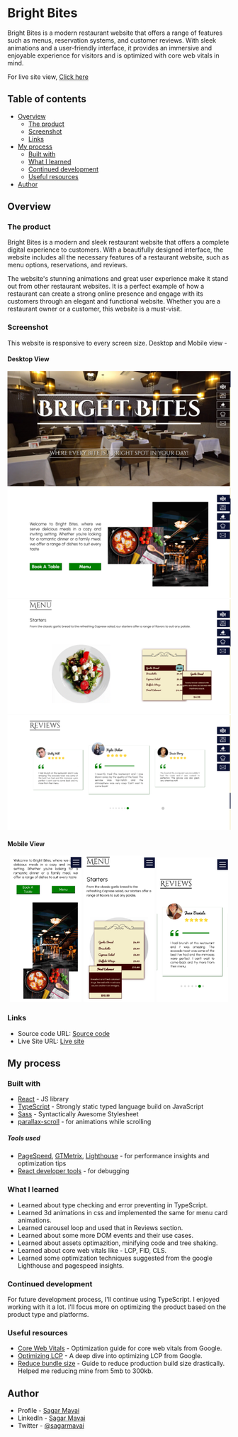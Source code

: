 # Bright Bites

Bright Bites is a modern restaurant website that offers a range of features such as menus, reservation systems, and customer reviews. With sleek animations and a user-friendly interface, it provides an immersive and enjoyable experience for visitors and is optimized with core web vitals in mind.

For live site view, [Click here](https://sagar969.github.io/Bright-Bites/)

## Table of contents

- [Overview](#overview)
  - [The product](#the-product)
  - [Screenshot](#screenshot)
  - [Links](#links)
- [My process](#my-process)
  - [Built with](#built-with)
  - [What I learned](#what-i-learned)
  - [Continued development](#continued-development)
  - [Useful resources](#useful-resources)
- [Author](#author)

## Overview

### The product

Bright Bites is a modern and sleek restaurant website that offers a complete digital experience to customers. With a beautifully designed interface, the website includes all the necessary features of a restaurant website, such as menu options, reservations, and reviews.

The website's stunning animations and great user experience make it stand out from other restaurant websites. It is a perfect example of how a restaurant can create a strong online presence and engage with its customers through an elegant and functional website. Whether you are a restaurant owner or a customer, this website is a must-visit.

### Screenshot

This website is responsive to every screen size.
Desktop and Mobile view -

#### Desktop View

![](./screenshots/desktop1.png)
![](./screenshots/desktop2.png)
![](./screenshots/desktop3.png)
![](./screenshots/desktop4.png)

#### Mobile View

<p align="center">
<img src="./screenshots/mobile2.jpg" width=32% />
<img src="./screenshots/mobile3.jpg" width=32% />
<img src="./screenshots/mobile4.jpg" width=32% />
</p>

### Links

- Source code URL: [Source code](https://github.com/Sagar969/Bright-Bites)
- Live Site URL: [Live site](https://sagar969.github.io/Bright-Bites/)

## My process

### Built with

- [React](https://react.dev/) - JS library
- [TypeScript](https://www.typescriptlang.org/) - Strongly static typed language build on JavaScript
- [Sass](https://sass-lang.com/) - Syntactically Awesome Stylesheet
- [parallax-scroll](https://www.npmjs.com/package/react-scroll-parallax) - for animations while scrolling

##### Tools used
- [PageSpeed](https://pagespeed.web.dev/), [GTMetrix](https://gtmetrix.com/), [Lighthouse](https://developer.chrome.com/docs/lighthouse/overview/) - for performance insights and optimization tips
- [React developer tools](https://react.dev/learn/react-developer-tools) - for debugging



### What I learned

- Learned about type checking and error preventing in TypeScript.
- Learned 3d animations in css and implemented the same for menu  card animations.
- Learned carousel loop and used that in Reviews section.
- Learned about some more DOM events and their use cases.
- Learned about assets optimazition, minifying code and tree shaking.
- Learned about core web vitals like - LCP, FID, CLS.
- Learned some optimization techniques suggested from the google Lighthouse and pagespeed insights.


### Continued development

For future development process, I'll continue using TypeScript. I enjoyed working with it a lot. I'll focus more on optimizing the product based on the product type and platforms.

### Useful resources

- [Core Web Vitals](https://www.youtube.com/watch?v=AQqFZ5t8uNc&pp=ygUWY29yZSB3ZWIgdml0YWxzIGdvb2dsZQ%3D%3D) - Optimization guide for core web vitals from Google.
- [Optimizing LCP](https://www.youtube.com/watch?v=fWoI9DXmpdk&pp=ygUWY29yZSB3ZWIgdml0YWxzIGdvb2dsZQ%3D%3D) - A deep dive into optimizing LCP from Google.
- [Reduce bundle size](https://blog1.westagilelabs.com/3-tips-to-reduce-your-react-bundles-size-2647e68d3215) - Guide to reduce production build size drastically. Helped me reducing mine from 5mb to 300kb.


## Author

- Profile - [Sagar Mavai](https://github.com/Sagar969/)
- LinkedIn - [Sagar Mavai](https://www.linkedin.com/in/sagar-mavai-986b25206)
- Twitter - [@sagarmavai](https://www.twitter.com/sagarmavai)